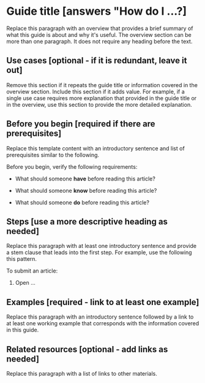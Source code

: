 # Guide title [answers "How do I ...?]

Replace this paragraph with an overview that provides a brief summary of what this guide is about and why it's useful. 
The overview section can be more than one paragraph. It does not require any heading before the text.

## Use cases [optional - if it is redundant, leave it out]

Remove this section if it repeats the guide title or information covered in the overview section. Include this section if it adds value. For example, if a single use case requires more explanation that provided in the guide title or in the overview, use this section to provide the more detailed explanation.

## Before you begin [required if there are prerequisites]

Replace this template content with an introductory sentence and list of prerequisites similar to the following.

Before you begin, verify the following requirements:

* What should someone **have** before reading this article?

* What should someone **know** before reading this article?

* What should someone **do** before reading this article?

## Steps [use a more descriptive heading as needed]

Replace this paragraph with at least one introductory sentence and provide a stem clause that leads into the first step. For example, use the following this pattern.

To submit an article:

1. Open ...

## Examples [required - link to at least one example]

Replace this paragraph with an introductory sentence followed by a link to at least one working example that corresponds with the information covered in this guide.

## Related resources [optional - add links as needed]

Replace this paragraph with a list of links to other materials.
